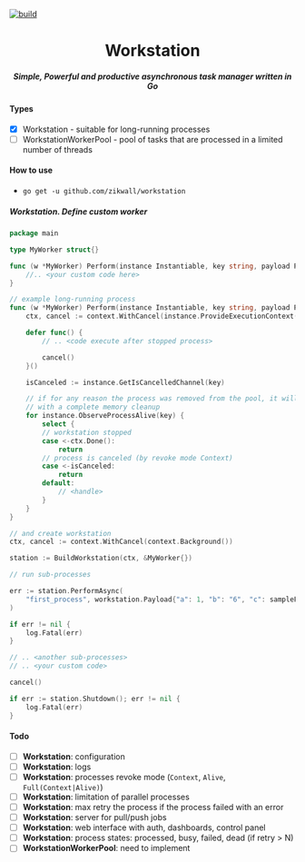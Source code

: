 [![build](https://github.com/zikwall/workstation/workflows/tests/badge.svg)](https://github.com/zikwall/workstation/actions)

<div align="center">
  <h1>Workstation</h1>
  <h5>Simple, Powerful and productive asynchronous task manager written in Go</h5>
</div>

#### Types

- [x] Workstation - suitable for long-running processes
- [ ] WorkstationWorkerPool - pool of tasks that are processed in a limited number of threads

#### How to use

- `go get -u github.com/zikwall/workstation`

##### Workstation. Define custom worker

```go
package main

type MyWorker struct{}

func (w *MyWorker) Perform(instance Instantiable, key string, payload Payload) {
	//.. <your custom code here>
}

// example long-running process
func (w *MyWorker) Perform(instance Instantiable, key string, payload Payload) {
	ctx, cancel := context.WithCancel(instance.ProvideExecutionContext())

	defer func() {
		// .. <code execute after stopped process>

		cancel()
	}()

	isCanceled := instance.GetIsCancelledChannel(key)

	// if for any reason the process was removed from the pool, it will be terminated immediately, 
	// with a complete memory cleanup
	for instance.ObserveProcessAlive(key) {
		select {
		// workstation stopped
		case <-ctx.Done():
			return
		// process is canceled (by revoke mode Context)
		case <-isCanceled:
			return
		default:
			// <handle>
		}
	}
}

// and create workstation
ctx, cancel := context.WithCancel(context.Background())

station := BuildWorkstation(ctx, &MyWorker{})

// run sub-processes

err := station.PerformAsync(
    "first_process", workstation.Payload{"a": 1, "b": "6", "c": sampleFunctionC},
)

if err != nil {
    log.Fatal(err)
}

// .. <another sub-processes>
// .. <your custom code>

cancel()

if err := station.Shutdown(); err != nil {
	log.Fatal(err)
}
```

#### Todo

- [ ] **Workstation**: configuration
- [ ] **Workstation**: logs
- [ ] **Workstation**: processes revoke mode (`Context`, `Alive`, `Full(Context|Alive)`)
- [ ] **Workstation**: limitation of parallel processes
- [ ] **Workstation**: max retry the process if the process failed with an error
- [ ] **Workstation**: server for pull/push jobs
- [ ] **Workstation**: web interface with auth, dashboards, control panel
- [ ] **Workstation**: process states: processed, busy, failed, dead (if retry > N)
- [ ] **WorkstationWorkerPool**: need to implement